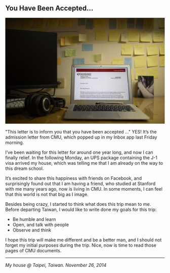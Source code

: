 ## You Have Been Accepted…

![](../../images/accepted.jpg)

"This letter is to inform you that you have been accepted …" YES! It’s the admission letter from CMU, which popped up in my Inbox app last Friday morning.

I’ve been waiting for this letter for around one year long, and now I can finally relief. In the following Monday, an UPS package containing the J-1 visa arrived my house, which was telling me that I am already on the way to this dream school.

It’s excited to share this happiness with friends on Facebook, and surprisingly found out that I am having a friend, who studied at Stanford with me many years ago, now is living in CMU. In some moments, I can feel that this world is not that big as I image.

Besides being crazy, I started to think what does this trip mean to me. Before departing Taiwan, I would like to write done my goals for this trip:

- Be humble and learn
- Open, and talk with people
- Observe and think

I hope this trip will make me different and be a better man, and I should not forget my initial purposes during the trip. Nice, now is time to read those pages of CMU documents.

---

*My house @ Taipei, Taiwan. November 26, 2014*
